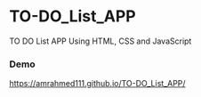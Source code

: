# TO-DO_List_APP
TO DO List APP Using HTML, CSS and JavaScript
### Demo

https://amrahmed111.github.io/TO-DO_List_APP/
